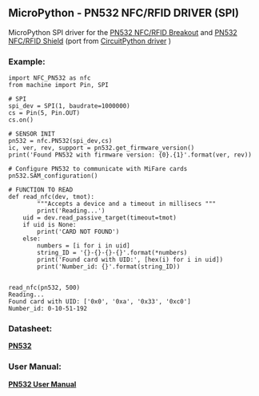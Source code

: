 ## MicroPython - PN532 NFC/RFID DRIVER (SPI)

MicroPython SPI driver for the [PN532 NFC/RFID Breakout](https://www.adafruit.com/product/364) and [PN532 NFC/RFID Shield](https://www.adafruit.com/product/789) (port from [CircuitPython driver](https://github.com/adafruit/Adafruit_CircuitPython_PN532) )



### Example:

```
import NFC_PN532 as nfc
from machine import Pin, SPI

# SPI
spi_dev = SPI(1, baudrate=1000000)
cs = Pin(5, Pin.OUT)
cs.on()

# SENSOR INIT
pn532 = nfc.PN532(spi_dev,cs)
ic, ver, rev, support = pn532.get_firmware_version()
print('Found PN532 with firmware version: {0}.{1}'.format(ver, rev))

# Configure PN532 to communicate with MiFare cards
pn532.SAM_configuration()

# FUNCTION TO READ 
def read_nfc(dev, tmot):
		"""Accepts a device and a timeout in millisecs """
		print('Reading...')
    uid = dev.read_passive_target(timeout=tmot)
    if uid is None:
        print('CARD NOT FOUND')
    else:
        numbers = [i for i in uid]
        string_ID = '{}-{}-{}-{}'.format(*numbers)
        print('Found card with UID:', [hex(i) for i in uid])
        print('Number_id: {}'.format(string_ID))


read_nfc(pn532, 500)
Reading...
Found card with UID: ['0x0', '0xa', '0x33', '0xc0']
Number_id: 0-10-51-192
```



### Datasheet:

**[PN532](https://www.nxp.com/docs/en/nxp/data-sheets/PN532_C1.pdf)**

### User Manual:

**[PN532 User Manual](https://www.nxp.com/docs/en/user-guide/141520.pdf)** 